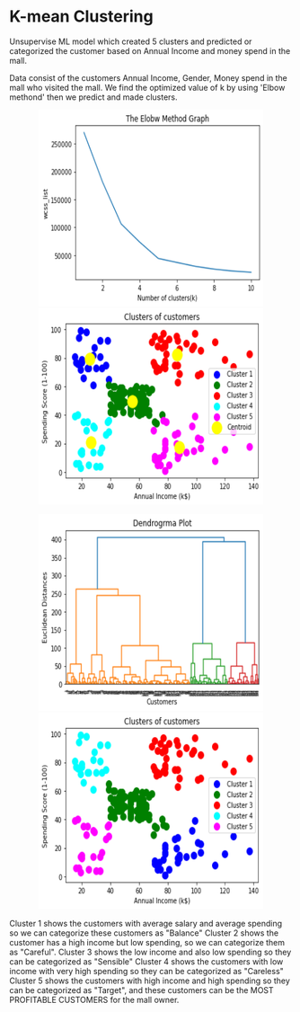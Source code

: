 # K-mean Clustering

Unsupervise ML model which created 5 clusters and predicted or categorized the customer
based on Annual Income and money spend in the mall.

Data consist of the customers Annual Income, Gender, Money spend in the mall who visited the mall.
We find the optimized value of k by using 'Elbow methond' then we predict and made clusters.

<p align="Center">
  <img src="Output/kmeanelbow.png" width="400" height="350">
  <img src="Output/kmeancluster.png" width="400" height="350">
</p>

<p align="Center">
<img src="Output/dendogram.png" width="400" height="350">
<img src="Output/HCoutput.png" width="400" height="350">
</p>

Cluster 1 shows the customers with average salary and average spending so we can categorize these customers as "Balance"
Cluster 2 shows the customer has a high income but low spending, so we can categorize them as "Careful".
Cluster 3 shows the low income and also low spending so they can be categorized as "Sensible"
Cluster 4 shows the customers with low income with very high spending so they can be categorized as "Careless"
Cluster 5 shows the customers with high income and high spending so they can be categorized as "Target", and these customers can be the MOST PROFITABLE CUSTOMERS for the mall owner.
